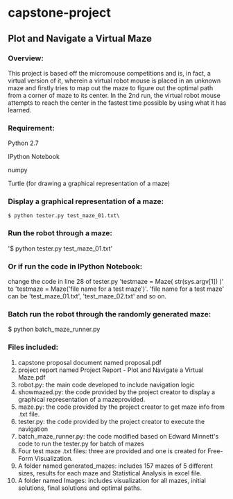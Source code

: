 # capstone-project
## **Plot and Navigate a Virtual Maze**

### **Overview:**
This project is based off the micromouse competitions and is, in fact, a virtual version of it, wherein a virtual robot mouse is placed in an unknown maze and firstly tries to map out the maze to figure out the optimal path from a corner of maze to its center. In the 2nd run, the virtual robot mouse attempts to reach the center in the fastest time possible by using what it has learned. 


### **Requirement:**

Python 2.7

IPython Notebook

numpy

Turtle (for drawing a graphical representation of a maze)


### **Display a graphical representation of a maze:**
`$ python tester.py test_maze_01.txt\`


### **Run the robot through a maze:**
'$ python tester.py test_maze_01.txt'

### **Or if run the code in IPython Notebook:** 
change the code in line 28 of tester.py 
'testmaze = Maze( str(sys.argv[1]) )' 
to 
'testmaze = Maze('file name for a test maze')'. 
'file name for a test maze' can be 'test_maze_01.txt', 'test_maze_02.txt' and so on.


### **Batch run the robot through the randomly generated maze:**
$ python batch_maze_runner.py


### **Files included:**
1. capstone proposal document named proposal.pdf
2. project report named Project Report - Plot and Navigate a Virtual Maze.pdf
3. robot.py: the main code developed to include navigation logic
4. showmazed.py: the code provided by the project creator to display a graphical representation of a mazeprovided.
5. maze.py: the code provided by the project creator to get maze info from .txt file.
6. tester.py: the code provided by the project creator to execute the navigation
7. batch_maze_runner.py: the code modified based on Edward Minnett's code to run the tester.py for batch of mazes
8. Four test maze .txt files: three are provided and one is created for Free-Form Visualization.
9. A folder named generated_mazes: includes 157 mazes of 5 different sizes, results for each maze and Statistical Analysis in excel file.
10. A folder named Images: includes visualization for all mazes, initial solutions, final solutions and optimal paths. 
